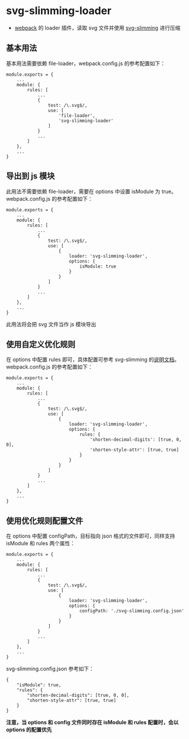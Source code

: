 # svg-slimming-loader

* [webpack](https://github.com/webpack/webpack) 的 loader 插件，读取 svg 文件并使用 [svg-slimming](https://github.com/benboba/svg-slimming) 进行压缩

## 基本用法

基本用法需要依赖 file-loader，webpack.config.js 的参考配置如下：

    module.exports = {
        ...
        module: {
            rules: [
                ...
                {
                    test: /\.svg$/,
                    use: [
                        'file-loader',
                        'svg-slimming-loader'
                    ]
                }
                ...
            ]
        },
        ...
    }

## 导出到 js 模块

此用法不需要依赖 file-loader，需要在 options 中设置 isModule 为 true。webpack.config.js 的参考配置如下：

    module.exports = {
        ...
        module: {
            rules: [
                ...
                {
                    test: /\.svg$/,
                    use: [
                        {
                            loader: 'svg-slimming-loader',
                            options: {
                                isModule: true
                            }
                        }
                    ]
                }
                ...
            ]
        },
        ...
    }

此用法将会把 svg 文件当作 js 模块导出

## 使用自定义优化规则

在 options 中配置 rules 即可，具体配置可参考 svg-slimming 的[说明文档](https://github.com/benboba/svg-slimming/blob/master/README.md)。webpack.config.js 的参考配置如下：

    module.exports = {
        ...
        module: {
            rules: [
                ...
                {
                    test: /\.svg$/,
                    use: [
                        {
                            loader: 'svg-slimming-loader',
                            options: {
                                rules: {
                                    'shorten-decimal-digits': [true, 0, 0],
                                    'shorten-style-attr': [true, true]
                                }
                            }
                        }
                    ]
                }
                ...
            ]
        },
        ...
    }


## 使用优化规则配置文件

在 options 中配置 configPath，目标指向 json 格式的文件即可，同样支持 isModule 和 rules 两个属性：

    module.exports = {
        ...
        module: {
            rules: [
                ...
                {
                    test: /\.svg$/,
                    use: [
                        {
                            loader: 'svg-slimming-loader',
                            options: {
                                configPath: './svg-slimming.config.json'
                            }
                        }
                    ]
                }
                ...
            ]
        },
        ...
    }

svg-slimming.config.json 参考如下：

    {
        "isModule": true,
        "rules": {
            "shorten-decimal-digits": [true, 0, 0],
            "shorten-style-attr": [true, true]
        }
    }

**注意，当 options 和 config 文件同时存在 isModule 和 rules 配置时，会以 options 的配置优先**
